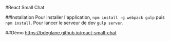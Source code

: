 #React Small Chat

##Installation
Pour installer l'application, ```npm install -g webpack gulp``` puis ```npm install```.
Pour lancer le serveur de dev ```gulp server```.

##Démo
https://bdeglane.github.io/react-small-chat